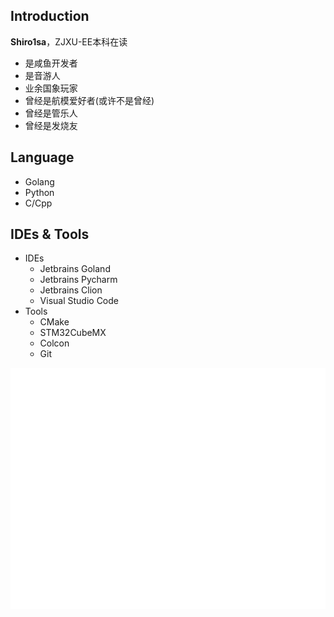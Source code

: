 <!--
### Hi there 👋


**ssyximmlove/ssyximmlove** is a ✨ _special_ ✨ repository because its `README.md` (this file) appears on your GitHub profile.

Here are some ideas to get you started:

- 🔭 I’m currently working on ...
- 🌱 I’m currently learning ...
- 👯 I’m looking to collaborate on ...
- 🤔 I’m looking for help with ...
- 💬 Ask me about ...
- 📫 How to reach me: ...
- 😄 Pronouns: ...
- ⚡ Fun fact: ...
![ssyximmlove's GitHub stats](https://github-readme-stats.vercel.app/api?username=ssyximmlove&show_icons=true&theme=synthwave&locale=cn)
-->

## Introduction

**Shiro1sa**，ZJXU-EE本科在读

- 是咸鱼开发者
- 是音游人
- 业余国象玩家
- 曾经是航模爱好者(或许不是曾经)
- 曾经是管乐人
- 曾经是发烧友

## Language

- Golang
- Python
- C/Cpp

## IDEs & Tools
- IDEs
  - Jetbrains Goland
  - Jetbrains Pycharm
  - Jetbrains Clion
  - Visual Studio Code
- Tools
  - CMake
  - STM32CubeMX
  - Colcon
  - Git



![Metrics](/github-metrics.svg)
